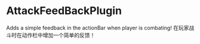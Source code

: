 # AttackFeedBackPlugin
Adds a simple feedback in the actionBar when player is combating!
在玩家战斗时在动作栏中增加一个简单的反馈！
